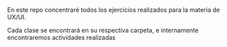En este repo concentraré todos los ejercicios realizados para la materia de UX/UI.

Cada clase se encontrará en su respectiva carpeta, e internamente encontraremos actividades realizadas